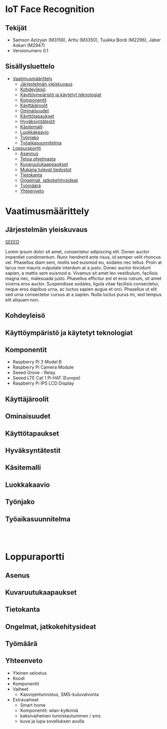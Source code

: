 # IoT Face Recognition

## Tekijät

* Samson Azizyan (M3156), Arttu (M3350), Tuukka Bordi (M2296), Jaber Askari (M2947)
* Versionumero 0.1


## Sisällysluettelo 

* [Vaatimusmäärittely](#vaatimusmäärittely)
    * [Järjestelmän yleiskuvaus](#järjestelmän-yleiskuvaus)
    * [Kohdeyleisö](#kohdeyleisö)
    * [Käyttöympäristö ja käytetyt teknologiat](#käyttöympäristö-ja-käytetyt-teknologiat)
    * [Komponentit](#komponentit)
    * [Käyttäjäroolit](#käyttäjäroolit)
    * [Ominaisuudet](#ominaisuudet)
    * [Käyttötapaukset](#käyttötapaukset)
    * [Hyväksyntätestit](#hyväksyntätestit)
    * [Käsitemalli](#käsitemalli)
    * [Luokkakaavio](#luokkamalli)
    * [Työnjako](#työnjako)
    * [Työaikasuunnitelma](#työaika-suunnitelma)
* [Loppuraportti](#loppuraportti)
    * [Asennus](#asennus)
    * [Tetoa ohjelmasta](#tietoa-ohjelmasta)
    * [Kuvaruutukaappaukset](#kuvaruutukaappaukset)
    * [Mukana tulevat tiedostot](#mukana-tulevat-tiedostot)
    * [Tietokanta](#tietokanta)
    * [Ongelmat, jatkokehitysideat](#ongelmat-jatkokehitysideat)
    * [Työmäärä](#työmäärä)
    * [Yhteenveto](#yhteenveto)


# Vaatimusmäärittely

## Järjestelmän yleiskuvaus

[SEEED](https://project.seeedstudio.com/SeeedStudio/face-recognization-smart-lock-with-lte-pi-hat-abcec9)

Lorem ipsum dolor sit amet, consectetur adipiscing elit. Donec auctor imperdiet condimentum. Nunc hendrerit ante risus, id semper velit rhoncus vel. Phasellus diam sem, mollis sed euismod eu, sodales nec tellus. Proin at lacus non mauris vulputate interdum at a justo. Donec auctor tincidunt sapien, a mattis sem euismod a. Vivamus sit amet leo vestibulum, facilisis magna nec, malesuada justo. Phasellus efficitur est et eros rutrum, sit amet viverra eros auctor. Suspendisse sodales, ligula vitae facilisis consectetur, neque eros dapibus urna, ac luctus sapien augue et orci. Phasellus ut elit sed urna consectetur cursus at a sapien. Nulla luctus purus mi, sed tempus elit aliquam non.

## Kohdeyleisö

## Käyttöympäristö ja käytetyt teknologiat

## Komponentit

* Raspberry Pi 3 Model B
* Raspberry Pi Camera Module
* Seeed Grove - Relay
* Seeed LTE Cat 1 Pi HAT (Europe)
* Raspberry Pi IPS LCD Display

## Käyttäjäroolit

## Ominaisuudet

## Käyttötapaukset

## Hyväksyntätestit

## Käsitemalli

## Luokkakaavio

## Työnjako

## Työaikasuunnitelma

<br><br>

# Loppuraportti

## Asenus

## Kuvaruutukaapaukset

## Tietokanta

## Ongelmat, jatkokehitysideat

## Työmäärä

## Yhteenveto


* Yleinen selostus
* Koodi
* Komponentit
* Vaiheet
    * Kasvojentunnistus, SMS-kuluvalvonta
* Extravaiheet
    * Smart home   
    * Komponentit: wlan-kytkimiä
    * kaksivaiheinen tunnistautuminen / sms
    * kuva ja lupa sovelluksen avulla